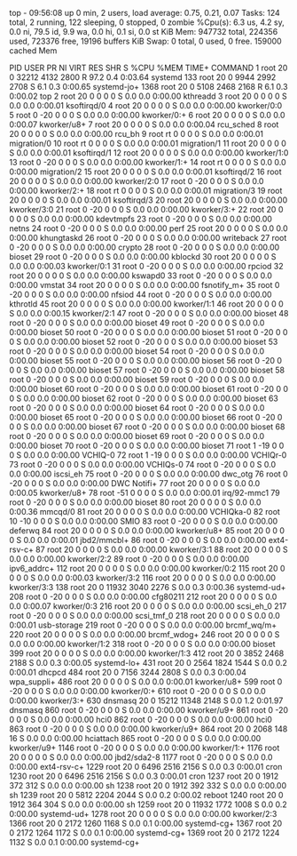 top - 09:56:08 up 0 min,  2 users,  load average: 0.75, 0.21, 0.07
Tasks: 124 total,   2 running, 122 sleeping,   0 stopped,   0 zombie
%Cpu(s):  6.3 us,  4.2 sy,  0.0 ni, 79.5 id,  9.9 wa,  0.0 hi,  0.1 si,  0.0 st
KiB Mem:    947732 total,   224356 used,   723376 free,    19196 buffers
KiB Swap:        0 total,        0 used,        0 free.   159000 cached Mem

  PID USER      PR  NI    VIRT    RES    SHR S  %CPU %MEM     TIME+ COMMAND
    1 root      20   0   32212   4132   2800 R  97.2  0.4   0:03.64 systemd
  133 root      20   0    9944   2992   2708 S   6.1  0.3   0:00.65 systemd-jo+
 1368 root      20   0    5108   2468   2168 R   6.1  0.3   0:00.02 top
    2 root      20   0       0      0      0 S   0.0  0.0   0:00.00 kthreadd
    3 root      20   0       0      0      0 S   0.0  0.0   0:00.01 ksoftirqd/0
    4 root      20   0       0      0      0 S   0.0  0.0   0:00.00 kworker/0:0
    5 root       0 -20       0      0      0 S   0.0  0.0   0:00.00 kworker/0:+
    6 root      20   0       0      0      0 S   0.0  0.0   0:00.07 kworker/u8+
    7 root      20   0       0      0      0 S   0.0  0.0   0:00.04 rcu_sched
    8 root      20   0       0      0      0 S   0.0  0.0   0:00.00 rcu_bh
    9 root      rt   0       0      0      0 S   0.0  0.0   0:00.01 migration/0
   10 root      rt   0       0      0      0 S   0.0  0.0   0:00.01 migration/1
   11 root      20   0       0      0      0 S   0.0  0.0   0:00.01 ksoftirqd/1
   12 root      20   0       0      0      0 S   0.0  0.0   0:00.00 kworker/1:0
   13 root       0 -20       0      0      0 S   0.0  0.0   0:00.00 kworker/1:+
   14 root      rt   0       0      0      0 S   0.0  0.0   0:00.00 migration/2
   15 root      20   0       0      0      0 S   0.0  0.0   0:00.01 ksoftirqd/2
   16 root      20   0       0      0      0 S   0.0  0.0   0:00.00 kworker/2:0
   17 root       0 -20       0      0      0 S   0.0  0.0   0:00.00 kworker/2:+
   18 root      rt   0       0      0      0 S   0.0  0.0   0:00.01 migration/3
   19 root      20   0       0      0      0 S   0.0  0.0   0:00.01 ksoftirqd/3
   20 root      20   0       0      0      0 S   0.0  0.0   0:00.00 kworker/3:0
   21 root       0 -20       0      0      0 S   0.0  0.0   0:00.00 kworker/3:+
   22 root      20   0       0      0      0 S   0.0  0.0   0:00.00 kdevtmpfs
   23 root       0 -20       0      0      0 S   0.0  0.0   0:00.00 netns
   24 root       0 -20       0      0      0 S   0.0  0.0   0:00.00 perf
   25 root      20   0       0      0      0 S   0.0  0.0   0:00.00 khungtaskd
   26 root       0 -20       0      0      0 S   0.0  0.0   0:00.00 writeback
   27 root       0 -20       0      0      0 S   0.0  0.0   0:00.00 crypto
   28 root       0 -20       0      0      0 S   0.0  0.0   0:00.00 bioset
   29 root       0 -20       0      0      0 S   0.0  0.0   0:00.00 kblockd
   30 root      20   0       0      0      0 S   0.0  0.0   0:00.03 kworker/0:1
   31 root       0 -20       0      0      0 S   0.0  0.0   0:00.00 rpciod
   32 root      20   0       0      0      0 S   0.0  0.0   0:00.00 kswapd0
   33 root       0 -20       0      0      0 S   0.0  0.0   0:00.00 vmstat
   34 root      20   0       0      0      0 S   0.0  0.0   0:00.00 fsnotify_m+
   35 root       0 -20       0      0      0 S   0.0  0.0   0:00.00 nfsiod
   44 root       0 -20       0      0      0 S   0.0  0.0   0:00.00 kthrotld
   45 root      20   0       0      0      0 S   0.0  0.0   0:00.00 kworker/1:1
   46 root      20   0       0      0      0 S   0.0  0.0   0:00.15 kworker/2:1
   47 root       0 -20       0      0      0 S   0.0  0.0   0:00.00 bioset
   48 root       0 -20       0      0      0 S   0.0  0.0   0:00.00 bioset
   49 root       0 -20       0      0      0 S   0.0  0.0   0:00.00 bioset
   50 root       0 -20       0      0      0 S   0.0  0.0   0:00.00 bioset
   51 root       0 -20       0      0      0 S   0.0  0.0   0:00.00 bioset
   52 root       0 -20       0      0      0 S   0.0  0.0   0:00.00 bioset
   53 root       0 -20       0      0      0 S   0.0  0.0   0:00.00 bioset
   54 root       0 -20       0      0      0 S   0.0  0.0   0:00.00 bioset
   55 root       0 -20       0      0      0 S   0.0  0.0   0:00.00 bioset
   56 root       0 -20       0      0      0 S   0.0  0.0   0:00.00 bioset
   57 root       0 -20       0      0      0 S   0.0  0.0   0:00.00 bioset
   58 root       0 -20       0      0      0 S   0.0  0.0   0:00.00 bioset
   59 root       0 -20       0      0      0 S   0.0  0.0   0:00.00 bioset
   60 root       0 -20       0      0      0 S   0.0  0.0   0:00.00 bioset
   61 root       0 -20       0      0      0 S   0.0  0.0   0:00.00 bioset
   62 root       0 -20       0      0      0 S   0.0  0.0   0:00.00 bioset
   63 root       0 -20       0      0      0 S   0.0  0.0   0:00.00 bioset
   64 root       0 -20       0      0      0 S   0.0  0.0   0:00.00 bioset
   65 root       0 -20       0      0      0 S   0.0  0.0   0:00.00 bioset
   66 root       0 -20       0      0      0 S   0.0  0.0   0:00.00 bioset
   67 root       0 -20       0      0      0 S   0.0  0.0   0:00.00 bioset
   68 root       0 -20       0      0      0 S   0.0  0.0   0:00.00 bioset
   69 root       0 -20       0      0      0 S   0.0  0.0   0:00.00 bioset
   70 root       0 -20       0      0      0 S   0.0  0.0   0:00.00 bioset
   71 root       1 -19       0      0      0 S   0.0  0.0   0:00.00 VCHIQ-0
   72 root       1 -19       0      0      0 S   0.0  0.0   0:00.00 VCHIQr-0
   73 root       0 -20       0      0      0 S   0.0  0.0   0:00.00 VCHIQs-0
   74 root       0 -20       0      0      0 S   0.0  0.0   0:00.00 iscsi_eh
   75 root       0 -20       0      0      0 S   0.0  0.0   0:00.00 dwc_otg
   76 root       0 -20       0      0      0 S   0.0  0.0   0:00.00 DWC Notifi+
   77 root      20   0       0      0      0 S   0.0  0.0   0:00.05 kworker/u8+
   78 root     -51   0       0      0      0 S   0.0  0.0   0:00.01 irq/92-mmc1
   79 root       0 -20       0      0      0 S   0.0  0.0   0:00.00 bioset
   80 root      20   0       0      0      0 S   0.0  0.0   0:00.36 mmcqd/0
   81 root      20   0       0      0      0 S   0.0  0.0   0:00.00 VCHIQka-0
   82 root      10 -10       0      0      0 S   0.0  0.0   0:00.00 SMIO
   83 root       0 -20       0      0      0 S   0.0  0.0   0:00.00 deferwq
   84 root      20   0       0      0      0 S   0.0  0.0   0:00.00 kworker/u8+
   85 root      20   0       0      0      0 S   0.0  0.0   0:00.01 jbd2/mmcbl+
   86 root       0 -20       0      0      0 S   0.0  0.0   0:00.00 ext4-rsv-c+
   87 root      20   0       0      0      0 S   0.0  0.0   0:00.00 kworker/3:1
   88 root      20   0       0      0      0 S   0.0  0.0   0:00.00 kworker/2:2
   89 root       0 -20       0      0      0 S   0.0  0.0   0:00.00 ipv6_addrc+
  112 root      20   0       0      0      0 S   0.0  0.0   0:00.00 kworker/0:2
  115 root      20   0       0      0      0 S   0.0  0.0   0:00.03 kworker/3:2
  116 root      20   0       0      0      0 S   0.0  0.0   0:00.00 kworker/3:3
  138 root      20   0   11932   3040   2276 S   0.0  0.3   0:00.36 systemd-ud+
  208 root       0 -20       0      0      0 S   0.0  0.0   0:00.00 cfg80211
  212 root      20   0       0      0      0 S   0.0  0.0   0:00.07 kworker/0:3
  216 root      20   0       0      0      0 S   0.0  0.0   0:00.00 scsi_eh_0
  217 root       0 -20       0      0      0 S   0.0  0.0   0:00.00 scsi_tmf_0
  218 root      20   0       0      0      0 S   0.0  0.0   0:00.01 usb-storage
  219 root       0 -20       0      0      0 S   0.0  0.0   0:00.00 brcmf_wq/m+
  220 root      20   0       0      0      0 S   0.0  0.0   0:00.00 brcmf_wdog+
  246 root      20   0       0      0      0 S   0.0  0.0   0:00.00 kworker/1:2
  318 root       0 -20       0      0      0 S   0.0  0.0   0:00.00 bioset
  399 root      20   0       0      0      0 S   0.0  0.0   0:00.00 kworker/1:3
  412 root      20   0    3852   2468   2188 S   0.0  0.3   0:00.05 systemd-lo+
  431 root      20   0    2564   1824   1544 S   0.0  0.2   0:00.01 dhcpcd
  484 root      20   0    7156   3244   2808 S   0.0  0.3   0:00.04 wpa_suppli+
  486 root      20   0       0      0      0 S   0.0  0.0   0:00.01 kworker/u8+
  599 root       0 -20       0      0      0 S   0.0  0.0   0:00.00 kworker/0:+
  610 root       0 -20       0      0      0 S   0.0  0.0   0:00.00 kworker/3:+
  630 dnsmasq   20   0   15212  11348   2148 S   0.0  1.2   0:01.97 dnsmasq
  860 root       0 -20       0      0      0 S   0.0  0.0   0:00.00 kworker/u9+
  861 root       0 -20       0      0      0 S   0.0  0.0   0:00.00 hci0
  862 root       0 -20       0      0      0 S   0.0  0.0   0:00.00 hci0
  863 root       0 -20       0      0      0 S   0.0  0.0   0:00.00 kworker/u9+
  864 root      20   0    2068    148     16 S   0.0  0.0   0:00.00 hciattach
  865 root       0 -20       0      0      0 S   0.0  0.0   0:00.00 kworker/u9+
 1146 root       0 -20       0      0      0 S   0.0  0.0   0:00.00 kworker/1:+
 1176 root      20   0       0      0      0 S   0.0  0.0   0:00.00 jbd2/sda2-8
 1177 root       0 -20       0      0      0 S   0.0  0.0   0:00.00 ext4-rsv-c+
 1229 root      20   0    6496   2516   2156 S   0.0  0.3   0:00.01 cron
 1230 root      20   0    6496   2516   2156 S   0.0  0.3   0:00.01 cron
 1237 root      20   0    1912    372    312 S   0.0  0.0   0:00.00 sh
 1238 root      20   0    1912    392    332 S   0.0  0.0   0:00.00 sh
 1239 root      20   0    5812   2204   2044 S   0.0  0.2   0:00.02 reboot
 1240 root      20   0    1912    364    304 S   0.0  0.0   0:00.00 sh
 1259 root      20   0   11932   1772   1008 S   0.0  0.2   0:00.00 systemd-ud+
 1278 root      20   0       0      0      0 S   0.0  0.0   0:00.00 kworker/2:3
 1366 root      20   0    2172   1260   1168 S   0.0  0.1   0:00.00 systemd-cg+
 1367 root      20   0    2172   1264   1172 S   0.0  0.1   0:00.00 systemd-cg+
 1369 root      20   0    2172   1224   1132 S   0.0  0.1   0:00.00 systemd-cg+
